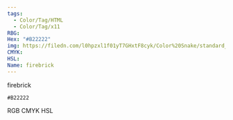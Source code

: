 ```yaml
---
tags:
  - Color/Tag/HTML
  - Color/Tag/x11
RBG: 
Hex: "#B22222"
img: https://filedn.com/l0hpzxl1f01yT7GHxtF8cyk/Color%20Snake/standard_csv_to_svg/B22222.svg
CMYK: 
HSL: 
Name: firebrick
---
```

firebrick
```palette
#B22222
```
RGB
CMYK
HSL